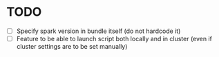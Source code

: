 # TODO

- [ ] Specify spark version in bundle itself (do not hardcode it)
- [ ] Feature to be able to launch script both locally and in cluster (even if cluster settings are to be set manually)
